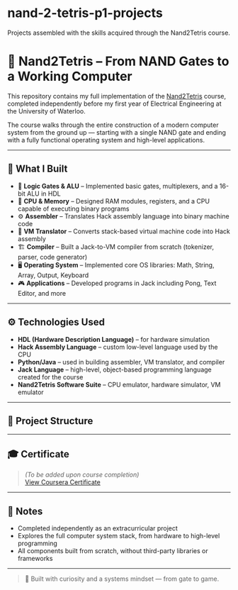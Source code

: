 # nand-2-tetris-p1-projects
Projects assembled with the skills acquired through the Nand2Tetris course.
# 🧠 Nand2Tetris – From NAND Gates to a Working Computer

This repository contains my full implementation of the [Nand2Tetris](https://www.nand2tetris.org/) course, completed independently before my first year of Electrical Engineering at the University of Waterloo.

The course walks through the entire construction of a modern computer system from the ground up — starting with a single NAND gate and ending with a fully functional operating system and high-level applications.

---

## 🧩 What I Built

- 🧱 **Logic Gates & ALU** – Implemented basic gates, multiplexers, and a 16-bit ALU in HDL  
- 🧠 **CPU & Memory** – Designed RAM modules, registers, and a CPU capable of executing binary programs  
- ⚙️ **Assembler** – Translates Hack assembly language into binary machine code  
- 🔁 **VM Translator** – Converts stack-based virtual machine code into Hack assembly  
- 🏗️ **Compiler** – Built a Jack-to-VM compiler from scratch (tokenizer, parser, code generator)  
- 🖥️ **Operating System** – Implemented core OS libraries: Math, String, Array, Output, Keyboard  
- 🎮 **Applications** – Developed programs in Jack including Pong, Text Editor, and more

---

## ⚙️ Technologies Used

- **HDL (Hardware Description Language)** – for hardware simulation  
- **Hack Assembly Language** – custom low-level language used by the CPU  
- **Python/Java** – used in building assembler, VM translator, and compiler  
- **Jack Language** – high-level, object-based programming language created for the course  
- **Nand2Tetris Software Suite** – CPU emulator, hardware simulator, VM emulator

---

## 📁 Project Structure


---

## 🎓 Certificate

> *(To be added upon course completion)*  
[View Coursera Certificate](https://coursera.org/verify/your-certificate-id)

---

## 📌 Notes

- Completed independently as an extracurricular project  
- Explores the full computer system stack, from hardware to high-level programming  
- All components built from scratch, without third-party libraries or frameworks

---

> 🚀 Built with curiosity and a systems mindset — from gate to game.


